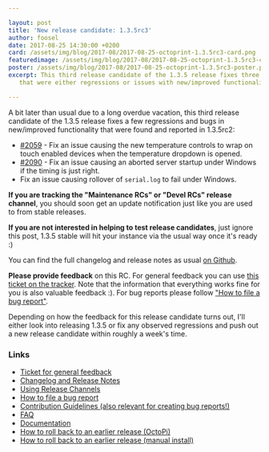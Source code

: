 ```yaml
---

layout: post
title: 'New release candidate: 1.3.5rc3'
author: foosel
date: 2017-08-25 14:30:00 +0200
card: /assets/img/blog/2017-08/2017-08-25-octoprint-1.3.5rc3-card.png
featuredimage: /assets/img/blog/2017-08/2017-08-25-octoprint-1.3.5rc3-card.png
poster: /assets/img/blog/2017-08/2017-08-25-octoprint-1.3.5rc3-poster.png
excerpt: This third release candidate of the 1.3.5 release fixes three bugs discovered in the earlier ones
   that were either regressions or issues with new/improved functionality.

---
```


A bit later than usual due to a long overdue vacation, this third release candidate of the 1.3.5 release fixes a few
regressions and bugs in new/improved functionality that were found and reported in 1.3.5rc2:

  * [#2059](https://github.com/foosel/OctoPrint/issues/2059) - Fix an issue causing the new temperature controls to wrap on touch enabled devices when the temperature dropdown is opened.
  * [#2090](https://github.com/foosel/OctoPrint/issues/2090) - Fix an issue causing an aborted server startup under Windows if the timing is just right.
  * Fix an issue causing rollover of `serial.log` to fail under Windows.

**If you are tracking the "Maintenance RCs" or "Devel RCs" release channel**, you
should soon get an update notification just like you are used to from
stable releases.

**If you are not interested in helping to test release candidates**, just
ignore this post, 1.3.5 stable will hit your instance via the usual
way once it's ready :)

You can find the full changelog and release notes as usual
[on Github](https://github.com/foosel/OctoPrint/releases/tag/1.3.5rc3).

**Please provide feedback** on this RC. For general feedback you can use
[this ticket on the tracker](https://github.com/foosel/OctoPrint/issues/2095).
Note that the information that everything works fine for you is also
valuable feedback :). For bug reports please follow
["How to file a bug report"](https://github.com/foosel/OctoPrint/blob/master/CONTRIBUTING.md#how-to-file-a-bug-report).

Depending on how the feedback for this release candidate turns out, I'll
either look into releasing 1.3.5 or fix any observed regressions and push
out a new release candidate within roughly a week's time.

### Links

  * [Ticket for general feedback](https://github.com/foosel/OctoPrint/issues/2095)
  * [Changelog and Release Notes](https://github.com/foosel/OctoPrint/releases/tag/1.3.5rc3)
  * [Using Release Channels](https://github.com/foosel/OctoPrint/wiki/Using-Release-Channels)
  * [How to file a bug report](https://github.com/foosel/OctoPrint/blob/master/CONTRIBUTING.md#how-to-file-a-bug-report)
  * [Contribution Guidelines (also relevant for creating bug reports!)](https://github.com/foosel/OctoPrint/blob/master/CONTRIBUTING.md)
  * [FAQ](https://github.com/foosel/OctoPrint/wiki/FAQ)
  * [Documentation](http://docs.octoprint.org/)
  * [How to roll back to an earlier release (OctoPi)](https://github.com/foosel/OctoPrint/wiki/FAQ#how-can-i-revert-to-an-older-version-of-the-octoprint-installation-on-my-octopi-image)
  * [How to roll back to an earlier release (manual install)](https://github.com/foosel/OctoPrint/wiki/FAQ#how-can-i-roll-back-to-an-earlier-version-after-an-update)
